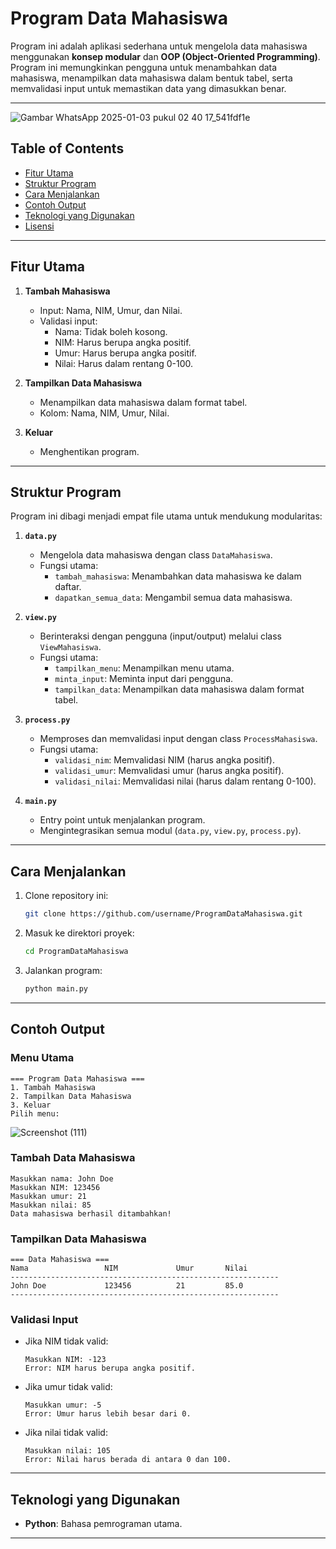 # Program Data Mahasiswa

Program ini adalah aplikasi sederhana untuk mengelola data mahasiswa menggunakan **konsep modular** dan **OOP (Object-Oriented Programming)**. Program ini memungkinkan pengguna untuk menambahkan data mahasiswa, menampilkan data mahasiswa dalam bentuk tabel, serta memvalidasi input untuk memastikan data yang dimasukkan benar.

---

![Gambar WhatsApp 2025-01-03 pukul 02 40 17_541fdf1e](https://github.com/user-attachments/assets/c84b1d08-f2c1-4de7-adfc-e41fc129b276)


## Table of Contents
- [Fitur Utama](#fitur-utama)
- [Struktur Program](#struktur-program)
- [Cara Menjalankan](#cara-menjalankan)
- [Contoh Output](#contoh-output)
- [Teknologi yang Digunakan](#teknologi-yang-digunakan)
- [Lisensi](#lisensi)

---

## Fitur Utama

1. **Tambah Mahasiswa**
   - Input: Nama, NIM, Umur, dan Nilai.
   - Validasi input:
     - Nama: Tidak boleh kosong.
     - NIM: Harus berupa angka positif.
     - Umur: Harus berupa angka positif.
     - Nilai: Harus dalam rentang 0-100.

2. **Tampilkan Data Mahasiswa**
   - Menampilkan data mahasiswa dalam format tabel.
   - Kolom: Nama, NIM, Umur, Nilai.

3. **Keluar**
   - Menghentikan program.

---

## Struktur Program

Program ini dibagi menjadi empat file utama untuk mendukung modularitas:

1. **`data.py`**
   - Mengelola data mahasiswa dengan class `DataMahasiswa`.
   - Fungsi utama:
     - `tambah_mahasiswa`: Menambahkan data mahasiswa ke dalam daftar.
     - `dapatkan_semua_data`: Mengambil semua data mahasiswa.

2. **`view.py`**
   - Berinteraksi dengan pengguna (input/output) melalui class `ViewMahasiswa`.
   - Fungsi utama:
     - `tampilkan_menu`: Menampilkan menu utama.
     - `minta_input`: Meminta input dari pengguna.
     - `tampilkan_data`: Menampilkan data mahasiswa dalam format tabel.

3. **`process.py`**
   - Memproses dan memvalidasi input dengan class `ProcessMahasiswa`.
   - Fungsi utama:
     - `validasi_nim`: Memvalidasi NIM (harus angka positif).
     - `validasi_umur`: Memvalidasi umur (harus angka positif).
     - `validasi_nilai`: Memvalidasi nilai (harus dalam rentang 0-100).

4. **`main.py`**
   - Entry point untuk menjalankan program.
   - Mengintegrasikan semua modul (`data.py`, `view.py`, `process.py`).

---

## Cara Menjalankan

1. Clone repository ini:
   ```bash
   git clone https://github.com/username/ProgramDataMahasiswa.git
   ```

2. Masuk ke direktori proyek:
   ```bash
   cd ProgramDataMahasiswa
   ```

3. Jalankan program:
   ```bash
   python main.py
   ```

---

## Contoh Output

### Menu Utama
```plaintext
=== Program Data Mahasiswa ===
1. Tambah Mahasiswa
2. Tampilkan Data Mahasiswa
3. Keluar
Pilih menu:
```

![Screenshot (111)](https://github.com/user-attachments/assets/5b475a21-6f4b-46ec-bd17-e058f3ef5d1a)


### Tambah Data Mahasiswa
```plaintext
Masukkan nama: John Doe
Masukkan NIM: 123456
Masukkan umur: 21
Masukkan nilai: 85
Data mahasiswa berhasil ditambahkan!
```

### Tampilkan Data Mahasiswa
```plaintext
=== Data Mahasiswa ===
Nama                 NIM             Umur       Nilai     
------------------------------------------------------------
John Doe             123456          21         85.0      
------------------------------------------------------------
```

### Validasi Input
- Jika NIM tidak valid:
  ```plaintext
  Masukkan NIM: -123
  Error: NIM harus berupa angka positif.
  ```
- Jika umur tidak valid:
  ```plaintext
  Masukkan umur: -5
  Error: Umur harus lebih besar dari 0.
  ```
- Jika nilai tidak valid:
  ```plaintext
  Masukkan nilai: 105
  Error: Nilai harus berada di antara 0 dan 100.
  ```

---

## Teknologi yang Digunakan

- **Python**: Bahasa pemrograman utama.

---
